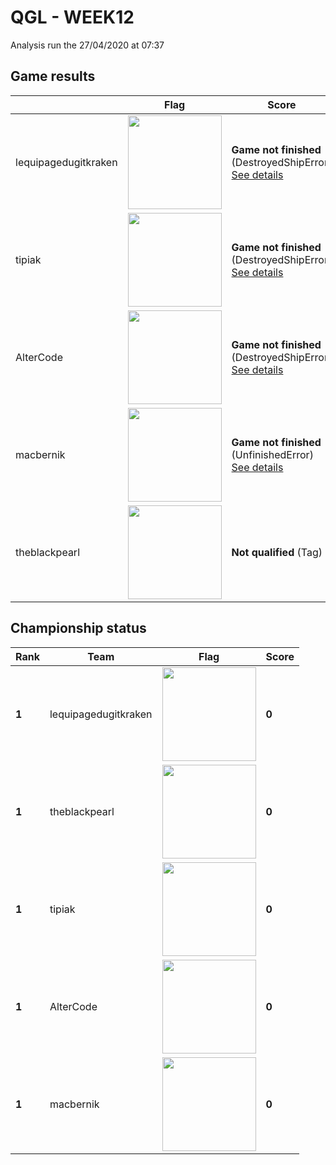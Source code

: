 # QGL - WEEK12

Analysis run the 27/04/2020 at 07:37

## Game results

||Flag|Score|
|--|--|--|
|lequipagedugitkraken|<img src="../../flags/lequipagedugitkraken.png" width="150" height="" />|**Game not finished** (DestroyedShipError)<br>[See details](./pool-0/lequipagedugitkraken.log)|
|tipiak|<img src="../../flags/tipiak.png" width="150" height="" />|**Game not finished** (DestroyedShipError)<br>[See details](./pool-1/tipiak.log)|
|AlterCode|<img src="../../flags/AlterCode.png" width="150" height="" />|**Game not finished** (DestroyedShipError)<br>[See details](./pool-2/AlterCode.log)|
|macbernik|<img src="../../flags/macbernik.png" width="150" height="" />|**Game not finished** (UnfinishedError)<br>[See details](./pool-3/macbernik.log)|
|theblackpearl|<img src="../../flags/theblackpearl.png" width="150" height="" />|**Not qualified** (Tag)|
## Championship status

|Rank|Team|Flag|Score|
|--|--|--|--|
|**1**|lequipagedugitkraken|<img src="../../flags/lequipagedugitkraken.png" width="150" height="" />|**0**|
|**1**|theblackpearl|<img src="../../flags/theblackpearl.png" width="150" height="" />|**0**|
|**1**|tipiak|<img src="../../flags/tipiak.png" width="150" height="" />|**0**|
|**1**|AlterCode|<img src="../../flags/AlterCode.png" width="150" height="" />|**0**|
|**1**|macbernik|<img src="../../flags/macbernik.png" width="150" height="" />|**0**|
